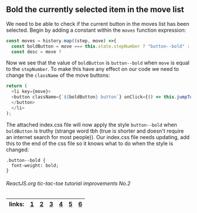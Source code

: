 ## Bold the currently selected item in the move list

We need to be able to check if the current button in the moves list has been selected. Begin by adding a constant within the `moves` function expression:

```javascript
const moves = history.map((step, move) =>{
  const boldButton = move === this.state.stepNumber ? "button--bold" : "";
  const desc = move ?
```

Now we see that the value of `boldButton` is `button--bold` when `move` is equal to the `stepNumber`. To make this have any effect on our code we need to change the `className` of the move buttons:

```javascript
return (
  <li key={move}>
  <button className={`${boldButton} button`} onClick={() => this.jumpTo(move)}>{desc}
  </button>
  </li>
);
```

The attached index.css file will now apply the style `button--bold` when `boldButton` is truthy (strange word tbh (true is shorter and doesn't require an internet search for most people)).
Our index.css file needs updating, add this to the end of the css file so it knows what to do when the style is changed:

```
.button--bold {
  font-weight: bold;
}
```

###### ReactJS.org tic-tac-toe tutorial improvements No.2

links: |[1](../1)|[2](../2)|[3](../3)|[4](../4)|[5](../5)|[6](../6)|
---|---|---|---|---|---|---|
